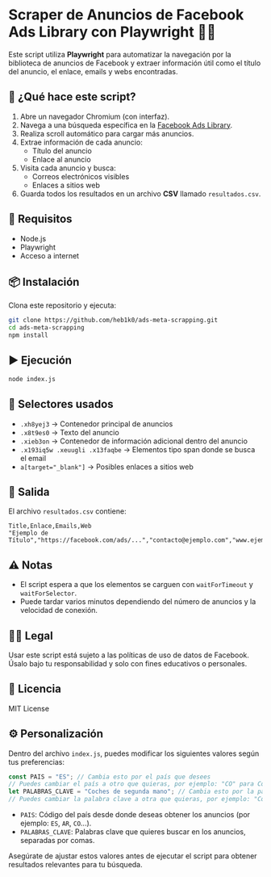 # Scraper de Anuncios de Facebook Ads Library con Playwright 🕵️‍♂️

Este script utiliza **Playwright** para automatizar la navegación por la biblioteca de anuncios de Facebook y extraer información útil como el título del anuncio, el enlace, emails y webs encontradas.

## 🚀 ¿Qué hace este script?

1. Abre un navegador Chromium (con interfaz).
2. Navega a una búsqueda específica en la [Facebook Ads Library](https://www.facebook.com/ads/library).
3. Realiza scroll automático para cargar más anuncios.
4. Extrae información de cada anuncio:
   - Título del anuncio
   - Enlace al anuncio
5. Visita cada anuncio y busca:
   - Correos electrónicos visibles
   - Enlaces a sitios web
6. Guarda todos los resultados en un archivo **CSV** llamado `resultados.csv`.

## 🧱 Requisitos

- Node.js
- Playwright
- Acceso a internet

## 📦 Instalación

Clona este repositorio y ejecuta:

```bash
git clone https://github.com/heb1k0/ads-meta-scrapping.git
cd ads-meta-scrapping
npm install
```

## ▶️ Ejecución

```bash
node index.js
```

## 🧩 Selectores usados

- `.xh8yej3` → Contenedor principal de anuncios
- `.x8t9es0` → Texto del anuncio
- `.xieb3on` → Contenedor de información adicional dentro del anuncio
- `.x193iq5w .xeuugli .x13faqbe` → Elementos tipo span donde se busca el email
- `a[target="_blank"]` → Posibles enlaces a sitios web

## 💾 Salida

El archivo `resultados.csv` contiene:

```
Title,Enlace,Emails,Web
"Ejemplo de Título","https://facebook.com/ads/...","contacto@ejemplo.com","www.ejemplo.com"
```

## ⚠️ Notas

- El script espera a que los elementos se carguen con `waitForTimeout` y `waitForSelector`.
- Puede tardar varios minutos dependiendo del número de anuncios y la velocidad de conexión.

## 🧑‍⚖️ Legal

Usar este script está sujeto a las políticas de uso de datos de Facebook. Úsalo bajo tu responsabilidad y solo con fines educativos o personales.

## 📄 Licencia

MIT License


## ⚙️ Personalización

Dentro del archivo `index.js`, puedes modificar los siguientes valores según tus preferencias:

```js
const PAIS = "ES"; // Cambia esto por el país que desees
// Puedes cambiar el país a otro que quieras, por ejemplo: "CO" para Colombia, "AR" para Argentina, etc.
let PALABRAS_CLAVE = "Coches de segunda mano"; // Cambia esto por la palabra clave que desees buscar
// Puedes cambiar la palabra clave a otra que quieras, por ejemplo: "Coches nuevos", "Móviles", etc.
```

- `PAIS`: Código del país desde donde deseas obtener los anuncios (por ejemplo: `ES`, `AR`, `CO`...).
- `PALABRAS_CLAVE`: Palabras clave que quieres buscar en los anuncios, separadas por comas.

Asegúrate de ajustar estos valores antes de ejecutar el script para obtener resultados relevantes para tu búsqueda.